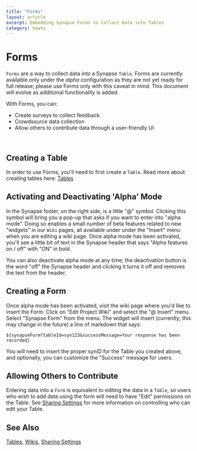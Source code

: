 ```yaml
---
title: "Forms"
layout: article
excerpt: Embedding Synapse Forms to Collect Data into Tables 
category: howto
---
```


# Forms

`Forms` are a way to collect data _into_ a Synapse `Table`. Forms are currently available only under the _alpha_ configuration as they are not yet ready for full release; please use Forms only with this caveat in mind. This document will evolve as additional functionality is added. 

With Forms, you can: 

* Create surveys to collect feedback
* Crowdsource data collection
* Allow others to contribute data through a user-friendly UI

<br>

## Creating a Table

In order to use Forms, you'll need to first create a `Table`. Read more about creating tables here: [Tables](/articles/tables.html)

## Activating and Deactivating 'Alpha' Mode

In the Synapse footer, on the right side, is a little "@" symbol. Clicking this symbol will bring you a pop-up that asks if you want to enter into "alpha mode". Doing so enables a small number of beta features related to new "widgets" in our `Wiki` pages, all available under under the "Insert" menu when you are editing a wiki page. Once alpha mode has been activated, you'll see a little bit of text in the Synapse header that says "Alpha features on / off" with "ON" in bold. 

You can also deactivate alpha mode at any time; the deactivation button is the word "off" the Synapse header and clicking it turns it off and removes the text from the header. 

## Creating a Form

Once alpha mode has been activated, visit the wiki page where you'd like to insert the Form. Click on "Edit Project Wiki" and select the "@ Insert" menu. Select "Synapse Form" from the menu. The widget will insert (currently; this may change in the future) a line of markdown that says:

```${synapseForm?tableId=syn123&successMessage=Your response has been recorded}```

You will need to insert the proper synID for the Table you created above, and optionally, you can customize the "Success" message for users. 

## Allowing Others to Contribute

Entering data into a `Form` is equivalent to editing the data in a `Table`, so users who wish to add data using the form will need to have "Edit" permissions on the Table. See [Sharing Settings](/articles/access_controls.html) for more information on controlling who can edit your Table. 

## See Also
[Tables](/articles/tables.html), [Wikis](/articles/wikis.html), [Sharing Settings](/articles/access_controls.html)